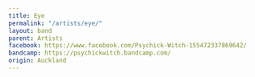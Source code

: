 ```yaml
---
title: Eye
permalink: "/artists/eye/"
layout: band
parent: Artists
facebook: https://www.facebook.com/Psychick-Witch-155472337869642/
bandcamp: https://psychickwitch.bandcamp.com/
origin: Auckland
---
```


